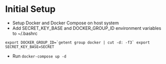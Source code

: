 # Initial Setup

* Setup Docker and Docker Compose on host system
* Add SECRET_KEY_BASE and DOCKER_GROUP_ID environment variables to ~/.bashrc

``
export DOCKER_GROUP_ID=`getent group docker | cut -d: -f3`
export SECRET_KEY_BASE=SECRET
``

* Run `docker-compose up -d`